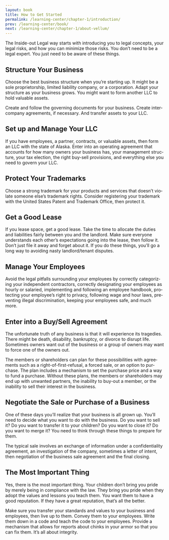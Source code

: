 ```yaml
---
layout: book
title: How to Get Started
permalink: /learning-center/chapter-1/introduction/
prev: /learning-center/book/
next: /learning-center/chapter-1/about-vellum/
---
```


The Inside-out Legal way starts with intro­duc­ing you to legal con­cepts, your legal risks, and how you can min­i­mize those risks. You don’t need to be a legal expert. You just need to be aware of these things.

<h2>Struc­ture Your Business </h2>

Choose the best busi­ness struc­ture when you’re start­ing up. It might be a sole pro­pri­etor­ship, lim­ited lia­bil­ity com­pany, or a cor­po­ra­tion. Adapt your struc­ture as your busi­ness grows. You might want to form another LLC to hold valu­able assets.

Cre­ate and fol­low the gov­ern­ing doc­u­ments for your busi­ness. Cre­ate inter­com­pany agree­ments, if nec­es­sary. And trans­fer assets to your LLC.

<h2>Set up and Man­age Your LLC</h2>

If you have employ­ees, a part­ner, con­tracts, or valu­able assets, then form an LLC with the state of Alaska. Enter into an oper­at­ing agree­ment that accounts for how many own­ers your busi­ness has, your man­age­ment struc­ture, your tax elec­tion, the right buy-sell pro­vi­sions, and every­thing else you need to gov­ern your LLC.

<h2>Pro­tect Your Trademarks</h2>

Choose a strong trade­mark for your prod­ucts and ser­vices that doesn’t vio­late some­one else’s trade­mark rights. Con­sider reg­is­ter­ing your trade­mark with the United States Patent and  Trade­mark Office, then pro­tect it.

<h2>Get a Good Lease</h2> 

If you lease space, get a good lease. Take the time to allo­cate the duties and lia­bil­i­ties fairly between you and the land­lord. Make sure every­one under­stands each other’s expec­ta­tions going into the lease, then fol­low it. Don’t just file it away and for­get about it. If you do these things, you’ll go a long way to avoid­ing nasty landlord/tenant disputes.

<h2>Man­age Your Employees</h2>

Avoid the legal pit­falls sur­round­ing your employ­ees by cor­rectly cat­e­go­riz­ing your inde­pen­dent con­trac­tors, cor­rectly des­ig­nat­ing your employ­ees as hourly or salaried, imple­ment­ing and fol­low­ing an employee hand­book, pro­tect­ing your employee’s right to pri­vacy, fol­low­ing wage and hour laws, pre­vent­ing ille­gal dis­crim­i­na­tion, keep­ing your employ­ees safe, and much more.

<h2>Enter into a Buy/Sell Agreement</h2> 

The unfor­tu­nate truth of any busi­ness is that it will expe­ri­ence its tragedies. There might be death, dis­abil­ity, bank­ruptcy, or divorce to dis­rupt life. Some­times own­ers want out of the busi­ness or a group of own­ers may want to force one of the own­ers out.

The mem­bers or share­hold­ers can plan for these pos­si­bil­i­ties with agree­ments such as a right-of-first-refusal, a forced sale, or an option to pur­chase. The plan includes a mech­a­nism to set the pur­chase price and a way to fund a pur­chase. With­out these plans, the mem­bers or share­hold­ers may end up with unwanted part­ners, the inabil­ity to buy-out a mem­ber, or the inabil­ity to sell their inter­est in the business.

<h2>Nego­ti­ate the Sale or Pur­chase of a Business</h2> 

One of these days you’ll real­ize that your busi­ness is all grown up. You’ll need to decide what you want to do with the busi­ness. Do you want to sell it? Do you want to trans­fer it to your chil­dren? Do you want to close it? Do you want to merge it? You need to think through these things to pre­pare for them.

The typ­i­cal sale involves an exchange of infor­ma­tion under a con­fi­den­tial­ity agree­ment, an inves­ti­ga­tion of the com­pany, some­times a let­ter of intent, then nego­ti­a­tion of the busi­ness sale agree­ment and the final closing.

<h2>The Most Impor­tant Thing </h2>

Yes, there is the most impor­tant thing. Your chil­dren don’t bring you pride by merely being in com­pli­ance with the law. They bring you pride when they adopt the val­ues and lessons you teach them. You want them to have a good rep­u­ta­tion. If they have a great rep­u­ta­tion, that’s all the better.

Make sure you trans­fer your stan­dards and val­ues to your busi­ness and employ­ees, then live up to them. Con­vey them to your employ­ees. Write them down in a code and teach the code to your employ­ees. Pro­vide a mech­a­nism that allows for reports about chinks in your armor so that you can fix them. It’s all about integrity.